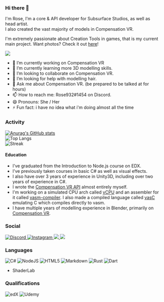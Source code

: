 ### Hi there 👋  
  
I'm Rose, I'm a core & API developer for Subsurface Studios, as well as head artist.  
I also created the vast majority of models in Compensation VR.  

I'm extremely passionate about Creation Tools in games, that is my current main project. Want photos? Check it out [here](https://compensationvr.tk/social)!  

![](https://api.compensationvr.tk/img/88)

- 🔭 I’m currently working on Compensation VR
- 🌱 I’m currently learning more 3D modelling skills.
- 👯 I’m looking to collaborate on Compensation VR.
- 🤔 I’m looking for help with modelling hair.
- 💬 Ask me about Compensation VR. (be prepared to be talked at for hours)
- 📫 How to reach me: Rose932#1454 on Discord.
- 😄 Pronouns: She / Her
- ⚡ Fun fact: i have no idea what i'm doing almost all the time

### Activity
[![Anurag's GitHub stats](https://github-readme-stats.vercel.app/api?username=bubby932&theme=dark&include_private=true)](https://github.com/anuraghazra/github-readme-stats)  
![Top Langs](https://github-readme-stats.vercel.app/api/top-langs/?username=bubby932&theme=dark&show_icons=true&langs_count=10&card_width=450)  
![Streak](https://github-readme-streak-stats.herokuapp.com/?user=bubby932)


#### Education
- I've graduated from the Introduction to Node.js course on EDX.
- I've previously taken courses in basic C# as well as visual effects.
- I also have over 3 years of experience in Unity3D, including over two years of experience in C#.
- I wrote the [Compensation VR API](https://github.com/bubby932/VigorXRAPI) almost entirely myself.
- I'm working on a simulated CPU arch called [vCPU](https://github.com/bubby932/vCPU) and an assembler for it called [vasm-compiler](https://github.com/bubby932/vasm-compiler). I also made a compiled language called [vasC](https://github.com/bubby932/vasc) emulating C which compiles directly to vasm.
- I have multiple years of modelling experience in Blender, primarily on [Compensation VR](https://compensationvr.tk).

### Social
[
  ![Discord](https://img.shields.io/badge/Rose932%231454-%237289DA.svg?style=for-the-badge&logo=discord&logoColor=white)
](https://discord.gg/AMejDS2u6e)
[
  ![Instagram](https://img.shields.io/badge/cvr_rose-%23E4405F.svg?style=for-the-badge&logo=Instagram&logoColor=white)
](https://instagram.com/cvr_rose)
[
  ![](https://img.shields.io/badge/cvr_rose-%231DA1F2.svg?style=for-the-badge&logo=Twitter&logoColor=white)
](https://twitter.com/cvr_rose)
[
  ![](https://img.shields.io/badge/Compensation%20VR-%23FF0000.svg?style=for-the-badge&logo=YouTube&logoColor=white)
](https://www.youtube.com/channel/UCWS_xkyKi61KeqBnKn1o1Rw/featured)

### Languages
![C#](https://img.shields.io/badge/c%23-%23239120.svg?style=for-the-badge&logo=c-sharp&logoColor=white)
![NodeJS](https://img.shields.io/badge/node.js-6DA55F?style=for-the-badge&logo=node.js&logoColor=white)
![HTML5](https://img.shields.io/badge/html5-%23E34F26.svg?style=for-the-badge&logo=html5&logoColor=white)
![Markdown](https://img.shields.io/badge/markdown-%23000000.svg?style=for-the-badge&logo=markdown&logoColor=white)
![Rust](https://img.shields.io/badge/Rust-black?style=for-the-badge&logo=rust&logoColor=#E57324)
![Dart](https://img.shields.io/badge/Dart-0175C2?style=for-the-badge&logo=dart&logoColor=white)
- ShaderLab

### Qualifications

![edX](https://img.shields.io/badge/edX-%2302262B.svg?style=for-the-badge&logo=edX&logoColor=white)
![Udemy](https://img.shields.io/badge/Udemy-A435F0?style=for-the-badge&logo=Udemy&logoColor=white)

